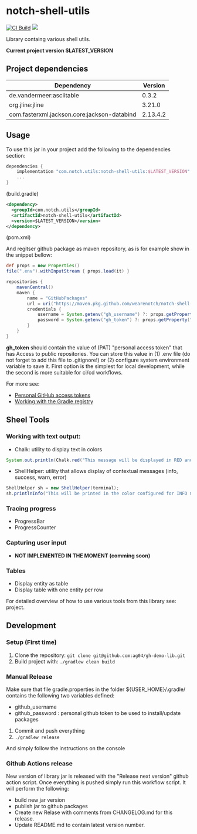 # notch-shell-utils

[![CI Build](https://github.com/wearenotch/notch-shell-utils/actions/workflows/ci.yml/badge.svg)](https://github.com/dmadunic/gh-demo-lib/actions/workflows/ci.yml)
![](https://img.shields.io/badge/Java-ED8B00?style=for-the-badge&logo=java&logoColor=white&style=flat)

Library containg various shell utils.

**Current project version $LATEST_VERSION**

## Project dependencies

| Dependency               | Version |  
| ------------------------ | ------- |
| de.vandermeer:asciitable | 0.3.2   |
| org.jline:jline          | 3.21.0  |
| com.fasterxml.jackson.core:jackson-databind | 2.13.4.2 |


## Usage
To use this jar in your project add the following to the dependencies section:

```groovy
dependencies {
    implementation "com.notch.utils:notch-shell-utils:$LATEST_VERSION"
    ...
}
```
(build.gradle)

```xml
<dependency>
  <groupId>com.notch.utils</groupId>
  <artifactId>notch-shell-utils</artifactId>
  <version>$LATEST_VERSION</version>
</dependency>
```
(pom.xml)

And regitser github package as maven repository, as is for example show in the snippet bellow:

```groovy
def props = new Properties()
file(".env").withInputStream { props.load(it) }

repositories {
    mavenCentral()
    maven {
        name = "GitHubPackages"
        url = uri("https://maven.pkg.github.com/wearenotch/notch-shell-utils")
        credentials {
            username = System.getenv("gh_username") ?: props.getProperty("gh_username")
            password = System.getenv("gh_token") ?: props.getProperty("gh_token")
        }
    }
}
```

**gh_token** should contain the value of (PAT) "personal access token" that has Access to public repositories.
You can store this value in (1) .env file (do not forget to add this file to .gitignore!) or (2) configure system environment variable to save it.
First option is the simplest for local development, while the second is more suitable for ci/cd workflows.

For more see:
* [Personal GitHub access tokens](https://docs.github.com/en/authentication/keeping-your-account-and-data-secure/creating-a-personal-access-token)
* [Working with the Gradle registry](https://docs.github.com/en/packages/working-with-a-github-packages-registry/working-with-the-gradle-registry)

## Sheel Tools

### Working with text output:
- Chalk: utility to display text in colors
```Java
System.out.println(Chalk.red("This message will be displayed in RED and bolded", true));
```

- ShellHelper: utility that allows display of contextual messages (info, success, warn, error)
```Java
ShellHelper sh = new ShellHelper(terminal);
sh.printlnInfo("This will be printed in the color configured for INFO messages (default is cyan))");
```

### Tracing progress

- ProgressBar
- ProgressCounter

### Capturing user input
- **NOT IMPLEMENTED IN THE MOMENT (comming soon)**

### Tables
- Display entity as table
- Display table with one entity per row


For detailed overview of how to use various tools from this library see: [](piccocli-shell-utils-demo) project. 

## Development
### Setup (First time)
1. Clone the repository: `git clone git@github.com:ag04/gh-demo-lib.git`
4. Build project with: ` ./gradlew clean build `

### Manual Release
Make sure that file gradle.properties in the folder ${USER_HOME}/.gradle/ contains the following two variables defined:

* github_username
* github_password : personal github token to be used to install/update packages

1) Commit and push everything
2) `./gradlew release`

And simply follow the instructions on the console

### Github Actions release

New version of library jar  is released with the "Release next version" github action script.
Once everything is pushed simply run this workflow script.
It will perform the following:
- build new jar version
- publish jar to github packages
- Create new Relase with comments from CHANGELOG.md for this release.
- Update README.md to contain latest version number.



